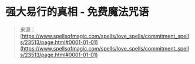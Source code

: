 <!--yml

category: 未分类

date: 2024-06-12 19:08:42

-->

# 强大易行的真相 - 免费魔法咒语

> 来源：[https://www.spellsofmagic.com/spells/love_spells/commitment_spells/23513/page.html#0001-01-01](https://www.spellsofmagic.com/spells/love_spells/commitment_spells/23513/page.html#0001-01-01)
